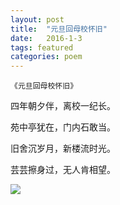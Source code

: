 ```yaml
---
layout: post
title:  "元旦回母校怀旧"
date:   2016-1-3
tags: featured
categories: poem
---
```

`《元旦回母校怀旧》`

四年朝夕伴，离校一纪长。

苑中亭犹在，门内石敢当。

旧舍沉岁月，新楼流时光。

芸芸擦身过，无人肯相望。

<!--more-->

![]({{site.url}}/Images/14.png)

<script>
  (function(i,s,o,g,r,a,m){i['GoogleAnalyticsObject']=r;i[r]=i[r]||function(){
  (i[r].q=i[r].q||[]).push(arguments)},i[r].l=1*new Date();a=s.createElement(o),
  m=s.getElementsByTagName(o)[0];a.async=1;a.src=g;m.parentNode.insertBefore(a,m)
  })(window,document,'script','https://www.google-analytics.com/analytics.js','ga');

  ga('create', 'UA-85986843-1', 'auto');
  ga('send', 'pageview');

</script>
